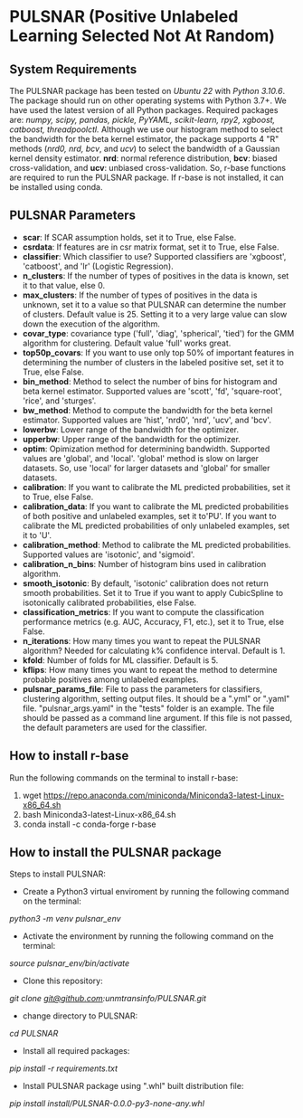 # PULSNAR (Positive Unlabeled Learning Selected Not At Random)

## System Requirements
The PULSNAR package has been tested on *Ubuntu 22* with *Python 3.10.6*. The package should run on other operating systems with Python 3.7+. We have used the latest version of all Python packages. Required packages are: *numpy, scipy, pandas, pickle, PyYAML, scikit-learn, rpy2, xgboost, catboost, threadpoolctl.*
Although we use our histogram method to select the bandwidth for the beta kernel estimator, the package supports 4 "R" methods (*nrd0, nrd, bcv*, and *ucv*) to select the bandwidth of a Gaussian kernel density estimator. **nrd**: normal reference distribution, **bcv**: biased cross-validation, and **ucv**: unbiased cross-validation. So, r-base functions are required to run the PULSNAR package. If r-base is not installed, it can be installed using conda.

## PULSNAR Parameters
- **scar**: If SCAR assumption holds, set it to True, else False.
- **csrdata**: If features are in csr matrix format, set it to True, else False.
- **classifier**: Which classifier to use? Supported classifiers are 'xgboost', 'catboost', and 'lr' (Logistic Regression).
- **n_clusters**: If the number of types of positives in the data is known, set it to that value, else 0.
- **max_clusters**: If the number of types of positives in the data is unknown, set it to a value so that PULSNAR can determine the number of clusters. Default value is 25. Setting it to a very large value can slow down the execution of the algorithm.
- **covar_type**: covariance type ('full', 'diag', 'spherical', 'tied') for the GMM algorithm for clustering. Default value 'full' works great.
- **top50p_covars**: If you want to use only top 50% of important features in determining the number of clusters in the labeled positive set, set it to True, else False.
- **bin_method**: Method to select the number of bins for histogram and beta kernel estimator. Supported values are 'scott', 'fd', 'square-root', 'rice', and 'sturges'.
- **bw_method**: Method to compute the bandwidth for the beta kernel estimator. Supported values are 'hist', 'nrd0', 'nrd', 'ucv', and 'bcv'.
- **lowerbw**: Lower range of the bandwidth for the optimizer.
- **upperbw**: Upper range of the bandwidth for the optimizer.
- **optim**: Opimization method for determining bandwidth. Supported values are 'global', and 'local'. 'global' method is slow on larger datasets. So, use 'local' for larger datasets and 'global' for smaller datasets.
- **calibration**: If you want to calibrate the ML predicted probabilities, set it to True, else False.
- **calibration_data**: If you want to calibrate the ML predicted probabilities of both positive and unlabeled examples, set it to'PU'. If you want to calibrate the ML predicted probabilities of only unlabeled examples, set it to 'U'.
- **calibration_method**: Method to calibrate the ML predicted probabilities. Supported values are 'isotonic', and 'sigmoid'.
- **calibration_n_bins**: Number of histogram bins used in calibration algorithm.
- **smooth_isotonic**: By default, 'isotonic' calibration does not return smooth probabilities. Set it to True if you want to apply CubicSpline to isotonically calibrated probabilities, else False.
- **classification_metrics**: If you want to compute the classification performance metrics (e.g. AUC, Accuracy, F1, etc.), set it to True, else False.
- **n_iterations**: How many times you want to repeat the PULSNAR algorithm? Needed for calculating k% confidence interval. Default is 1.
- **kfold**: Number of folds for ML classifier. Default is 5.
- **kflips**: How many times you want to repeat the method to determine probable positives among unlabeled examples.
- **pulsnar_params_file**: File to pass the parameters for classifiers, clustering algorithm, setting output files. It should be a ".yml" or ".yaml" file. "pulsnar_args.yaml" in the "tests" folder is an example. The file should be passed as a command line argument. If this file is not passed, the default parameters are used for the classifier.

## How to install r-base 
Run the following commands on the terminal to install r-base:
1. wget https://repo.anaconda.com/miniconda/Miniconda3-latest-Linux-x86_64.sh
2. bash Miniconda3-latest-Linux-x86_64.sh
3. conda install -c conda-forge r-base

## How to install the PULSNAR package
Steps to install PULSNAR:

- Create a Python3 virtual enviroment by running the following command on the terminal: 

*python3 -m venv pulsnar_env*

- Activate the environment by running the following command on the terminal:

*source pulsnar_env/bin/activate*

- Clone this repository:

*git clone git@github.com:unmtransinfo/PULSNAR.git*

- change directory to PULSNAR:

*cd PULSNAR*

- Install all required packages:

*pip install -r requirements.txt*

- Install PULSNAR package using ".whl" built distribution file:

*pip install install/PULSNAR-0.0.0-py3-none-any.whl*






 

